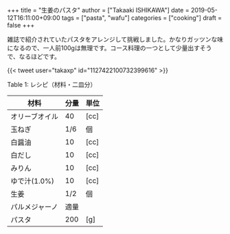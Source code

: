+++
title = "生姜のパスタ"
author = ["Takaaki ISHIKAWA"]
date = 2019-05-12T16:11:00+09:00
tags = ["pasta", "wafu"]
categories = ["cooking"]
draft = false
+++

雑誌で紹介されていたパスタをアレンジして挑戦しました。かなりガッツンな味になるので、一人前100gは無理です。コース料理の一つとして少量出すそうで、なるほどです。  

{{< tweet user="takaxp" id="1127422100732399616" >}}  

<div class="table-caption">
  <span class="table-number">Table 1</span>:
  レシピ（材料・二皿分）
</div>

| 材料      | 分量 | 単位 |
|---------|----|----|
| オリーブオイル | 40  | [cc] |
| 玉ねぎ    | 1/6 | 個   |
| 白醤油    | 10  | [cc] |
| 白だし    | 10  | [cc] |
| みりん    | 10  | [cc] |
| ゆで汁(1.0%) | 10  | [cc] |
| 生姜      | 1/2 | 個   |
| パルメジャーノ | 適量 |      |
| パスタ    | 200 | [g]  |